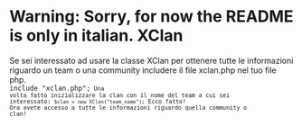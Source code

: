 Warning: Sorry, for now the README is only in italian.
XClan
=======
Se sei interessato ad usare la classe XClan per ottenere tutte le informazioni riguardo un team o una community includere il file xclan.php nel tuo file php.<br />
<code>include "xclan.php";<code>
Una volta fatto inizializzare la clan con il nome del team a cui sei interessato:
<code>$clan = new XClan("team_name");</code>
Ecco fatto! Ora avete accesso a tutte le informazioni riguardo quella community o clan!